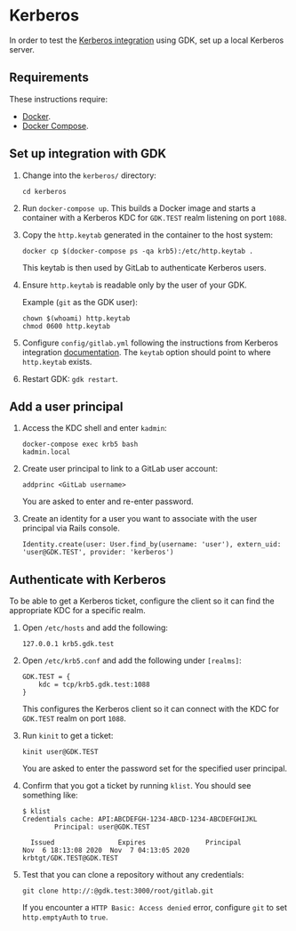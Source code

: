# Kerberos

In order to test the [Kerberos integration](https://docs.gitlab.com/ee/integration/kerberos.html)
using GDK, set up a local Kerberos server.

## Requirements

These instructions require:

- [Docker](https://docs.docker.com/get-docker/).
- [Docker Compose](https://docs.docker.com/compose/install/).

## Set up integration with GDK

1. Change into the `kerberos/` directory:

   ```shell
   cd kerberos
   ```

1. Run `docker-compose up`. This builds a Docker image and starts a container
   with a Kerberos KDC for `GDK.TEST` realm listening on port `1088`.
1. Copy the `http.keytab` generated in the container to the host system:

   ```shell
   docker cp $(docker-compose ps -qa krb5):/etc/http.keytab .
   ```

   This keytab is then used by GitLab to authenticate Kerberos users.
1. Ensure `http.keytab` is readable only by the user of your GDK.

   Example (`git` as the GDK user):

   ```shell
   chown $(whoami) http.keytab
   chmod 0600 http.keytab
   ```

1. Configure `config/gitlab.yml` following the instructions from Kerberos
   integration [documentation](https://docs.gitlab.com/ee/integration/kerberos.html).
   The `keytab` option should point to where `http.keytab` exists.
1. Restart GDK: `gdk restart`.

## Add a user principal

1. Access the KDC shell and enter `kadmin`:

   ```shell
   docker-compose exec krb5 bash
   kadmin.local
   ```

1. Create user principal to link to a GitLab user account:

   ```shell
   addprinc <GitLab username>
   ```

   You are asked to enter and re-enter password.
1. Create an identity for a user you want to associate with the user principal
   via Rails console.

   ```shell
   Identity.create(user: User.find_by(username: 'user'), extern_uid: 'user@GDK.TEST', provider: 'kerberos')
   ```

## Authenticate with Kerberos

To be able to get a Kerberos ticket, configure the client so it can find the
appropriate KDC for a specific realm.

1. Open `/etc/hosts` and add the following:

   ```plaintext
   127.0.0.1 krb5.gdk.test
   ```

1. Open `/etc/krb5.conf` and add the following under `[realms]`:

   ```plaintext
   GDK.TEST = {
       kdc = tcp/krb5.gdk.test:1088
   }
   ```

   This configures the Kerberos client so it can connect with the KDC for
   `GDK.TEST` realm on port `1088`.

1. Run `kinit` to get a ticket:

   ```shell
   kinit user@GDK.TEST
   ```

   You are asked to enter the password set for the specified user principal.

1. Confirm that you got a ticket by running `klist`. You should see something like:

   ```shell
   $ klist
   Credentials cache: API:ABCDEFGH-1234-ABCD-1234-ABCDEFGHIJKL
           Principal: user@GDK.TEST

     Issued                Expires               Principal
   Nov  6 18:13:08 2020  Nov  7 04:13:05 2020  krbtgt/GDK.TEST@GDK.TEST
   ```

1. Test that you can clone a repository without any credentials:

   ```shell
   git clone http://:@gdk.test:3000/root/gitlab.git
   ```

   If you encounter a `HTTP Basic: Access denied` error, configure `git` to set
   `http.emptyAuth` to `true`.
